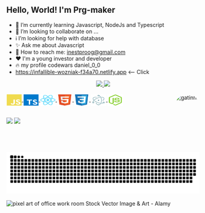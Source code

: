 ## Hello, World!  I'm Prg-maker 

- 🌱 I’m currently learning Javascript, NodeJs and Typescript
- 👯 I’m looking to collaborate on ...
- ℹ️ I’m looking for help with database 
- ✨ Ask me about Javascript
- 📧 How to reach me: inestproog@gmail.com
- ❤️ I'm a young investor and developer
- 🔥 my profile codewars daniel_0_0
- https://infallible-wozniak-f34a70.netlify.app <-- Click

<div align="center">
  <a href="https://github.com/Prg-Maker">
  <img height="180em" src="https://github-readme-stats.vercel.app/api?username=Prg-maker&show_icons=true&theme=dark&include_all_commits=true&count_private=true"/>
  <img height="180em" src="https://github-readme-stats.vercel.app/api/top-langs/?username=Prg-maker&layout=compact&langs_count=7&theme=dark"/>
</div>
  
  

  
  
  <div style="display: inline_block"><br>
  <img align="center" alt="Prg-Maker-Js" height="30" width="40" src="https://raw.githubusercontent.com/devicons/devicon/master/icons/javascript/javascript-plain.svg">
  <img align="center" alt="Prg-Maker-Ts" height="30" width="40" src="https://raw.githubusercontent.com/devicons/devicon/master/icons/typescript/typescript-plain.svg">
  <img align="center" alt="Prg-Maker-React" height="30" width="40" src="https://raw.githubusercontent.com/devicons/devicon/master/icons/react/react-original.svg">
  <img align="center" alt="Prg-Maker-HTML" height="30" width="40" src="https://raw.githubusercontent.com/devicons/devicon/master/icons/html5/html5-original.svg">
  <img align="center" alt="Prg-Maker-CSS" height="30" width="40" src="https://raw.githubusercontent.com/devicons/devicon/master/icons/css3/css3-original.svg">
  <img align="center" alt="Prg-Maker-CSS" height="30" width="40" src="https://raw.githubusercontent.com/devicons/devicon/master/icons/electron/electron-original.svg">
    
   <img align="center" alt="Prg-Maker-CSS" height="30" width="40" src="https://raw.githubusercontent.com/devicons/devicon/master/icons/nodejs/nodejs-original.svg">
    
    
<img align="right" alt="gatinho" height="150" style="border-radius:50px;" src="https://i.ytimg.com/vi/AMShoQ_qdc0/maxresdefault.jpg">
    
  

</div>
  </br>
  
 <div> 
   
  <a href="https://www.instagram.com/ofdanilf/" target="_blank"><img src="https://img.shields.io/badge/-Instagram-%23E4405F?style=for-the-badge&logo=instagram&logoColor=white" target="_blank"></a>
<a href="https://www.linkedin.com/in/daniel-silva-73b2371b4/" target="_blank"><img src="https://img.shields.io/badge/-LinkedIn-%230077B5?style=for-the-badge&logo=linkedin&logoColor=white" target="_blank"></a> 
 
  ![Snake animation](https://github.com/Prg-Maker/Prg-Maker/blob/output/github-contribution-grid-snake.svg)
 
</div>

<img src="https://c8.alamy.com/comp/2HFJ306/pixel-art-tired-male-character-sitt…ng-on-light-background-8-bit-retro-cartoon-vector-illustration-2HFJ306.jpg" jsaction="load:XAeZkd;" jsname="HiaYvf" class="n3VNCb" alt="pixel art of office work room Stock Vector Image & Art - Alamy" data-noaft="1" style="width: 500px; height: 500px; margin: 0px;">
  
